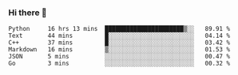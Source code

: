 ### Hi there 👋

<!--START_SECTION:waka-->

```text
Python     16 hrs 13 mins  ██████████████████████▒░░   89.91 %
Text       44 mins         █░░░░░░░░░░░░░░░░░░░░░░░░   04.14 %
C++        37 mins         █░░░░░░░░░░░░░░░░░░░░░░░░   03.42 %
Markdown   16 mins         ▒░░░░░░░░░░░░░░░░░░░░░░░░   01.53 %
JSON       5 mins          ░░░░░░░░░░░░░░░░░░░░░░░░░   00.47 %
Go         3 mins          ░░░░░░░░░░░░░░░░░░░░░░░░░   00.32 %
```

<!--END_SECTION:waka-->
